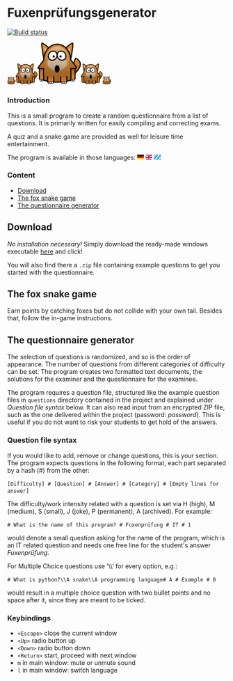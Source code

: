 

# Fuxenprüfungsgenerator

[![Build status](https://travis-ci.org/andb0t/Fuxenpruefung.svg?branch=master)](https://travis-ci.org/andb0t)

<img src="fox.png" width="19"><img src="fox.png" width="50"><img src="fox.png" width="100"><img src="fox.png" width="50"><img src="fox.png" width="20">

### Introduction

This is a small program to create a random questionnaire from a list of questions. It is primarily written for easily compiling and correcting exams.

A quiz and a snake game are provided as well for leisure time entertainment.

The program is available in those languages: <img src="ger.png" height="12"> <img src="eng.png" height="12"> <img src="bay.png" height="12">


### Content
* [Download](#download)
* [The fox snake game](#the-fox-snake-game)
* [The questionnaire generator](#the-questionnaire-generator)




## Download
*No installation necessary!* Simply download the ready-made windows executable [here](https://github.com/andb0t/Fuxenpruefung/releases) and click!

You will also find there a `.zip` file containing example questions to get you started with the questionnaire.




## The fox snake game
Earn points by catching foxes but do not collide with your own tail. Besides that, follow the in-game instructions.





## The questionnaire generator

The selection of questions is randomized, and so is the order of appearance. The number of questions from different categories of difficulty can be set. The program creates two formatted text documents, the solutions for the examiner and the questionnaire for the examinee.

The program requires a question file, structured like the example question files in `questions` directory contained in the project and explained under *Question file syntax* below. It can also read input from an encrypted ZIP file, such as the one delivered within the project (password: *password*). This is useful if you do not want to risk your students to get hold of the answers.



### Question file syntax
If you would like to add, remove or change questions, this is your section. The program expects questions in the following format, each part separated by a hash (#) from the other:
```
[Difficulty] # [Question] # [Answer] # [Category] # [Empty lines for answer]
```
The difficulty/work intensity related with a question is set via H (high), M (medium), S (small), J (joke), P (permanent), A (archived). For example:
```
# What is the name of this program? # Fuxenprüfung # IT # 1
```
would denote a small question asking for the name of the program, which is an IT related question and needs one free line for the student's answer *Fuxenprüfung*.

For Multiple Choice questions use '\\\\' for every option, e.g.:
```
# What is python?\\A snake\\A programming language# A # Example # 0
```
would result in a multiple choice question with two bullet points and no space after it, since they are meant to be ticked.


### Keybindings
* `<Escape>`    close the current window
* `<Up>`        radio button up
* `<Down>`      radio button down
* `<Return>`    start, proceed with next window
* `m`           in main window: mute or unmute sound
* `l`           in main window: switch language
